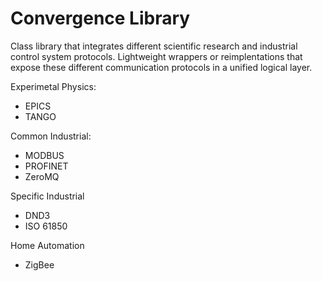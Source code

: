 # Convergence Library

Class library that integrates different scientific research and industrial control system protocols. Lightweight wrappers or reimplentations that expose these different communication protocols in a unified logical layer. 

Experimetal Physics:
- EPICS
- TANGO

Common Industrial:
- MODBUS
- PROFINET
- ZeroMQ

Specific Industrial
- DND3
- ISO 61850

Home Automation
- ZigBee
